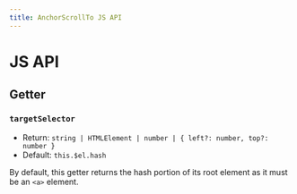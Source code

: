 ```yaml
---
title: AnchorScrollTo JS API
---
```


# JS API
## Getter

### `targetSelector`

- Return: `string | HTMLElement | number | { left?: number, top?: number }`
- Default: `this.$el.hash`

By default, this getter returns the hash portion of its root element as it must be an `<a>` element.
